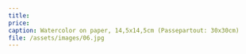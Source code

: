 ```yaml
---
title: 
price:
caption: Watercolor on paper, 14,5x14,5cm (Passepartout: 30x30cm)
file: /assets/images/06.jpg
---
```

